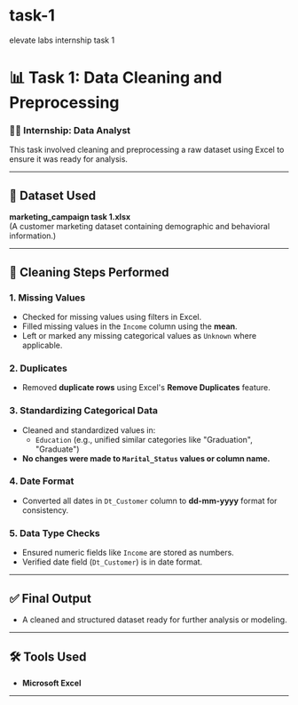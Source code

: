 # task-1
elevate labs internship task 1
# 📊 Task 1: Data Cleaning and Preprocessing

### 🧑‍💻 Internship: Data Analyst

This task involved cleaning and preprocessing a raw dataset using Excel to ensure it was ready for analysis.

---

## 📁 Dataset Used

**marketing\_campaign task 1.xlsx**\
(A customer marketing dataset containing demographic and behavioral information.)

---

## 🧹 Cleaning Steps Performed

### 1. **Missing Values**

- Checked for missing values using filters in Excel.
- Filled missing values in the `Income` column using the **mean**.
- Left or marked any missing categorical values as `Unknown` where applicable.

### 2. **Duplicates**

- Removed **duplicate rows** using Excel's **Remove Duplicates** feature.

### 3. **Standardizing Categorical Data**

- Cleaned and standardized values in:
  - `Education` (e.g., unified similar categories like "Graduation", "Graduate")
- **No changes were made to ************`Marital_Status`************ values or column name.**

### 4. **Date Format**

- Converted all dates in `Dt_Customer` column to **dd-mm-yyyy** format for consistency.

### 5. **Data Type Checks**

- Ensured numeric fields like `Income` are stored as numbers.
- Verified date field (`Dt_Customer`) is in date format.

---

## ✅ Final Output

- A cleaned and structured dataset ready for further analysis or modeling.

---

## 🛠 Tools Used

- **Microsoft Excel**

---
